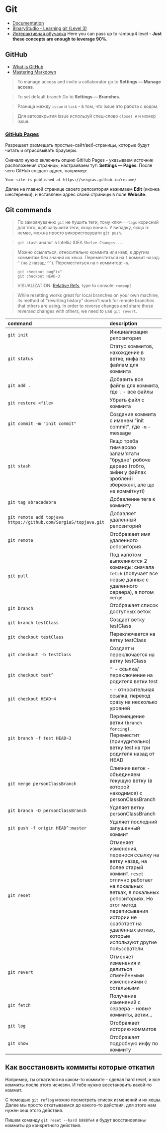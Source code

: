 # Git
* [Documentation](https://git-scm.com/doc)
* [BinaryStudio - Learning git (Level 3)](https://binary-studio-academy.github.io/stage-2/lectures/how-developers-work/)
* [Интерактивная обучалка](https://learngitbranching.js.org/)
    Here you can pass up to rampup4 level - **Just these concepts are enough to leverage 90%**.

## GitHub
* [What is GitHub](https://guides.github.com/activities/hello-world/)
* [Mastering Markdown](https://guides.github.com/features/mastering-markdown/)


> To manage access and invite a collaborator go to **Settings — Manage access**.

> To set default branch Go to **Settings — Branches**.

> Разница между `issue` и `task` - в том, что issue это работа с кодом.

> Для автозакрытия issue используй спец-слово `closes #` и номер issue.  

### [GitHub Pages](https://guides.github.com/features/pages/)
Разрешает размещать простые-сайт/веб-страницы, которые будут читать и отрисовывать браузеры.

Сначало нужно включить опцию GitHub Pages - указываем источник расположения страницы, настраиваем тут: **Settings — Pages**.
После чего GitHub создаст адрес, например:
```
Your site is published at https://sergias.github.io/resume/
```
Далее на главной странице своего репозитория нажимаем **Edit** (иконка шестеренки), и вставляем адрес своей страницы в поле **Website**.



## Git commands
> По замовчуванню `git` не пушить теги, тому ключ `--tags` корисний для того, щоб запушити теги, якщо вони є. 
> У випадку, якщо їх немає, можна просто використовувати `git push`.

> `git stash` аналог в IntelliJ IDEA `Shelve Changes...`.

> Можно ссылаться, относительно коммита или `HEAD`, к другим коммитам без знания их хеша.
> Переместиться на `1` коммит назад: `^` (на `2` назад: `^^`). Переместиться на `n` коммитов: `~n`.
> ```shell
> git checkout bugFix^ 
> git checkout HEAD~3 
> ```
> VISUALIZATION: [Relative Refs](https://learngitbranching.js.org/), type to console: `rampup2`

> While resetting works great for local branches on your own machine, its method of "rewriting history" doesn't work for remote branches that others are using.
> In order to reverse changes and share those reversed changes with others, we need to use `git revert`.

| command                           | description                                                                   |
|:------------------------------    |:----------------------------------------------------------------------------  |
| `git init`                        | Инициализация репозитория                                                     |
| `git status`                      | Статус коммитов, нахождение в ветке, инфа по файлам для коммита               |
| `git add .`                       | Добавить все файлы для коммита, где `.` - все файлы                           |
| `git restore <file>`              | Убрать файл с коммита                                                         |
| `git commit -m "init commit"`     | Создание коммита с именем "init commit", где `-m` - message                   |
| `git stash`                       | Якщо треба тимчасово запам'ятати "брудне" робоче дерево (тобто, зміни у файлах зроблені і збережені, але ще не коммітнуті)       |
| `git tag abracadabra`             | Добавление тега к коммиту       |
| `git remote add topjava https://github.com/SergiaS/topjava.git`     | Добавляет удаленный репозиторий             |
| `git remote`                      | Отображает имя удаленного репозитория                                         |
| `git pull`                        | Под капотом выполняются 2 команды: сначала `fetch` (получает все новые данные с удаленного сервера), а потом `merge` |
| `git branch`                      | Отображает список доступных веток                                             |
| `git branch testClass`            | Создает ветку testClass                                                       |
| `git checkout testClass`          | Переключается на ветку testClass                                              |
| `git checkout -b testClass`       | Создает и переключается на ветку testClass                                              |
| `git checkout test^`              | `^ `- ссылка/переключение на родителя ветки test                              |
| `git checkout HEAD~4`             | `~` - относительная ссылка, переход сразу на несколько уровней                |
| `git branch -f test HEAD~3`       | Перемещение ветки (`branch forcing`). Переместит (принудительно) ветку test на три родителя назад от HEAD    |
| `git merge personClassBranch`     | Слияние веток - объединяем текущую ветку (в которой находимся) с personClassBranch    |
| `git brancn -D personClassBranch` | Удаляет ветку personClassBranch                                               |
| `git push -f origin HEAD^:master` | Удаляет последний запушенный коммит                                           |
| `git reset`                       | Отменяет изменения, перенося ссылку на ветку назад, на более старый коммит. `reset` отлично работает на локальных ветках, в локальных репозиториях. Но этот метод переписывания истории не сработает на удалённых ветках, которые используют другие пользователи. |
| `git revert`                      | Отменяет изменения и делиться отменёнными изменениями с остальными            |
| `git fetch`                       | Получение изменений с сервера - новые коммиты, ветки...                       |
| `git log`                         | Отображает историю коммитов |
| `git show`                        | Отображает подробную инфу по коммиту |

## Как восстановить коммиты которые откатил
Например, ты откатился на каком-то коммите - сделал hard reset, и все коммиты после этого исчезли.
И тебе нужно восстановить какой-то коммит.

С помощью `git reflog` можно посмотреть список изменений и их хешы. Далее мы просто откатываемся до какого-то действия, для этого нам нужен хеш этого действия.

Пишем команду `git reset --hard b888fe4` и будут восстановлены коммиты до конкретного действия.


